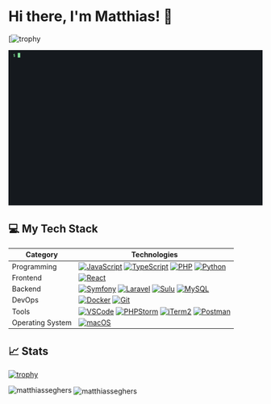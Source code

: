# Hi there, I'm Matthias! 👋
[![trophy](https://pixel-profile.vercel.app/api/github-stats?username=matthiasseghers&include_all_commits=true&theme=crt)


![Terminal Animation](https://raw.githubusercontent.com/matthiasseghers/matthiasseghers/refs/heads/main/assets/terminal.gif)

## 💻 My Tech Stack

| Category          | Technologies                                                                                                                     |
|-------------------|----------------------------------------------------------------------------------------------------------------------------------|
| Programming       | [![JavaScript](https://img.shields.io/badge/-JavaScript-F7DF1E?style=flat&logo=javascript&logoColor=white)](https://developer.mozilla.org/en-US/docs/Web/JavaScript) [![TypeScript](https://img.shields.io/badge/-TypeScript-007ACC?style=flat&logo=typescript&logoColor=white)](https://www.typescriptlang.org/) [![PHP](https://img.shields.io/badge/-PHP-777BB4?style=flat&logo=php&logoColor=white)](https://www.php.net/) [![Python](https://img.shields.io/badge/-Python-3776AB?style=flat&logo=python&logoColor=white)](https://www.python.org/) |
| Frontend          | [![React](https://img.shields.io/badge/-React-61DAFB?style=flat&logo=react&logoColor=white)](https://react.dev/) |
| Backend           | [![Symfony](https://img.shields.io/badge/-Symfony-000000?style=flat&logo=symfony&logoColor=white)](https://symfony.com/) [![Laravel](https://img.shields.io/badge/-Laravel-FF2D20?style=flat&logo=laravel&logoColor=white)](https://laravel.com/) [![Sulu](https://img.shields.io/badge/-Sulu-3E863D?style=flat&logo=sulu&logoColor=white)](https://sulu.io/) [![MySQL](https://img.shields.io/badge/-MySQL-4479A1?style=flat&logo=mysql&logoColor=white)](https://www.mysql.com/) |
| DevOps            | [![Docker](https://img.shields.io/badge/-Docker-2496ED?style=flat&logo=docker&logoColor=white)](https://www.docker.com/) [![Git](https://img.shields.io/badge/-Git-F05032?style=flat&logo=git&logoColor=white)](https://git-scm.com/) |
| Tools             | [![VSCode](https://img.shields.io/badge/-VSCode-007ACC?style=flat&logo=visual-studio-code&logoColor=white)](https://code.visualstudio.com/) [![PHPStorm](https://img.shields.io/badge/-PHPStorm-000000?style=flat&logo=phpstorm&logoColor=white)](https://www.jetbrains.com/phpstorm/) [![iTerm2](https://img.shields.io/badge/-iTerm2-000000?style=flat&logo=iterm2&logoColor=white)](https://iterm2.com/) [![Postman](https://img.shields.io/badge/-Postman-FF6C37?style=flat&logo=postman&logoColor=white)](https://www.postman.com/) |
| Operating System  | [![macOS](https://img.shields.io/badge/-macOS-000000?style=flat&logo=apple&logoColor=white)](https://www.apple.com/macos/) |

## 📈 Stats
[![trophy](https://github-profile-trophy.vercel.app/?username=matthiasseghers&theme=nord)](https://github.com/ryo-ma/github-profile-trophy)

<p>
  <img align="left" src="https://github-readme-stats.vercel.app/api/top-langs?username=matthiasseghers&show_icons=true&locale=en&layout=compact" alt="matthiasseghers" />
</p>

<p>&nbsp;<img align="center" src="https://github-readme-stats.vercel.app/api?username=matthiasseghers&show_icons=true&locale=en" alt="matthiasseghers" /></p>

